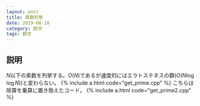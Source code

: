 ```yaml
---
layout: post
title: 素数列挙
date: 2019-08-18
category: 数学
tags: 数学
---
```


## 説明
$N$以下の素数を列挙する。$O(N)$であるが速度的にはエラトステネスの篩($O(N \log \log N)$)と変わらない。
{% include a.html code="get_prime.cpp" %}
こちらは除算を乗算に置き換えたコード。
{% include a.html code="get_prime2.cpp" %}